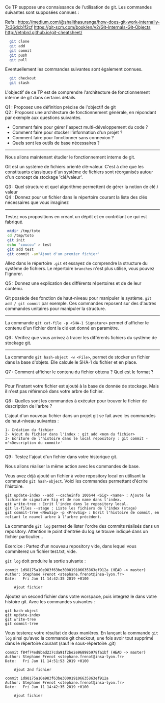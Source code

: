 Ce TP suppose une connaissance de l'utilisation de git. Les commandes suivantes sont supposées connues :

Refs :
 https://medium.com/@shalithasuranga/how-does-git-work-internally-7c36dcb1f2cf
 https://git-scm.com/book/en/v2/Git-Internals-Git-Objects
 http://etnbrd.github.io/git-cheatsheet/

```bash
  git clone
  git add
  git commit
  git push
  git pull
```
Eventuellement les commandes suivantes sont également connues.
```bash
  git checkout
  git stash
```

L'objectif de ce TP est de comprendre l'architecture de fonctionnement interne de git dans certains détails.

Q1 : Proposez une définition précise de l'objectif de git  
Q2 : Proposez une architecture de fonctionnement générale, en répondant par exemple aux questions suivantes.
  - Comment faire pour gérer l'aspect multi-développement du code ?
  - Comment faire pour stocker l'information d'un projet ?
  - Comment faire pour fonctionner sans connexion ?
  - Quels sont les outils de base nécessaires ?

----
Nous allons maintenant étudier le fonctionnement interne de git.

Git est un système de fichiers orienté clé-valeur. C'est à dire que les constituants classiques d'un système de fichiers sont réorganisés autour d'un concept de stockage 'clé/valeur'.

Q3 : Quel structure et quel algorithme permettent de gérer la notion de clé / valeur  
Q4 : Donnez pour un fichier dans le répertoire courant la liste des clés nécessaires que vous imaginez

---
Testez vos propositions en créant un dépôt et en contrôlant ce qui est fabriqué.

```bash
 mkdir /tmp/toto
 cd /tmp/toto
 git init
 echo "coucou" > test
 git add test
 git commit -am"Ajout d'un premier fichier"
```

Allez dans le répertoire `.git` et essayez de comprendre la structure du système de fichiers. Le répertoire `branches` n'est plus utilisé, vous pouvez l'ignorer.

Q5 : Donnez une explication des différents répertoires et de de leur contenu.

Git possède des fonction de haut-niveau pour manipuler le système.
`git add / git commit` par exemple. Ces commandes reposent sur des d'autres commandes unitaires pour manipuler la structure.

---
La commande `git cat-file -p <SHA-1 Signature>` permet d'afficher le contenu d'un fichier dont la clé est donné en paramètre.

Q6 : Vérifiez que vous arrivez à tracer les différents fichiers du système de stockage git.

---
La commande `git hash-object -w <File>`, permet de stocker un fichier dans la base d'objets. Elle calcule le SHA-1 du fichier et en place.

Q7 : Comment afficher le contenu du fichier obtenu ? Quel est le format ?

---
Pour l'instant votre fichier est ajouté à la base de donnée de stockage. Mais il n'est pas référencé dans votre arbre de fichier.

Q8 : Quelles sont les commandes à exécuter pour trouver le fichier de description de l'arbre ?

L'ajout d'un nouveau fichier dans un projet git se fait avec les commandes de haut-niveau suivantes :
```
1- Création du fichier
2- Ajout du fichier dans l'index : git add <nom du fichier>
3- Ecriture de l'histoire dans le local repository : git commit -m'<Description du commit>'
```

---  
Q9 : Testez l'ajout d'un fichier dans votre historique git.

Nous allons réaliser la même action avec les commandes de base.

Vous avez déjà ajouté un fichier à votre repository local en utilisant la commande `git hash-object`. Voici les commandes permettant d'écrire l'histoire.

```
git update-index --add --cacheinfo 100644 <Sig> <name> : Ajoute le fichier de signature Sig et de nom name dans l'index.
git write-tree : Ecrit l'index dans le repository local.
git ls-files --stage : Liste les fichiers de l'index (stage)
git commit-tree <NewSig> -p <PrevSig> : Ecrit l'histoire de commit, en reliant le nouvel arbre à l'arbre précédent.
```

La commande `git log` permet de lister l'ordre des commits réalisés dans un repository. Attention le point d'entrée du log se trouve indiqué dans un fichier particulier...

Exercice :
Partez d'un nouveau repository vide, dans lequel vous commiterez un fichier test.txt, vide.

`git log` doit produire la sortie suivante :
```
commit 1d98175a10e983f63be300019106635863ef912a (HEAD -> master)
Author: Stephane Frenot <stephane.frenot@insa-lyon.fr>
Date:   Fri Jan 11 14:42:35 2019 +0100

    Ajout fichier
```

Ajoutez un second fichier dans votre worspace, puis integrez le dans votre histoire git. Avec les commandes suivantes :

```
git hash-object
git update-index
git write-tree
git commit-tree
```

Vous testerez votre résultat de deux manières. En lançant la commande `git log` ainsi qu'avec la commande git checkout, une fois avoir tout supprimé dans le répertoire courant (sauf le sous-répertoire .git)

```
commit f84f74ed8bad237cda91f2be2e96898b978fa1bf (HEAD -> master)
Author: Stephane Frenot <stephane.frenot@insa-lyon.fr>
Date:   Fri Jan 11 14:51:53 2019 +0100

    Ajout 2nd fichier

commit 1d98175a10e983f63be300019106635863ef912a
Author: Stephane Frenot <stephane.frenot@insa-lyon.fr>
Date:   Fri Jan 11 14:42:35 2019 +0100

    Ajout fichier
```
